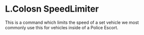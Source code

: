 # L.Colosn SpeedLimiter
This is a command which limits the speed of a set vehicle we most commonly use this for vehicles inside of a Police Escort. 
